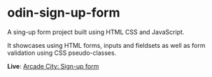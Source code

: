 # odin-sign-up-form

<p>A sing-up form project built using HTML CSS and JavaScript.</p>
<p>It showcases using HTML forms, inputs and fieldsets as well as form validation using CSS pseudo-classes.</p>

<p><strong>Live</strong>: <a href="https://mattxmade.github.io/odin-sign-up-form/">Arcade City: Sign-up form</></p>

